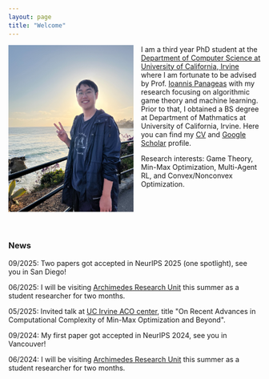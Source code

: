```yaml
---
layout: page
title: "Welcome"
---
```


<img src="assets/Website%20photo.jpg" alt="Website photo" width="250" align="left" style="margin-right:15px;" />

I am a third year PhD student at the [Department of Computer Science at University of California, Irvine](https://cs.ics.uci.edu/) where I am fortunate to be advised by Prof. [Ioannis Panageas](https://panageas.github.io/) with my research focusing on algorithmic game theory and machine learning. Prior to that, I obtained a BS degree at Department of Mathmatics at University of California, Irvine. Here you can find my [CV](https://Jingming-Yan.github.io/CV.pdf) and [Google Scholar](https://scholar.google.com/citations?user=XXg_F6AAAAAJ&hl=en) profile.

Research interests: Game Theory, Min-Max Optimization, Multi-Agent RL, and Convex/Nonconvex Optimization.


<br><br><br><br>

### News

09/2025: Two papers got accepted in NeurIPS 2025 (one spotlight), see you in San Diego!

06/2025: I will be visiting [Archimedes Research Unit](https://archimedesai.gr/en/) this summer as a student researcher for two months. 

05/2025: Invited talk at [UC Irvine ACO center](https://acoi.ics.uci.edu/), title "On Recent Advances in Computational Complexity of Min-Max Optimization and Beyond".

09/2024: My first paper got accepted in NeurIPS 2024, see you in Vancouver!

06/2024: I will be visiting [Archimedes Research Unit](https://archimedesai.gr/en/) this summer as a student researcher for two months. 

